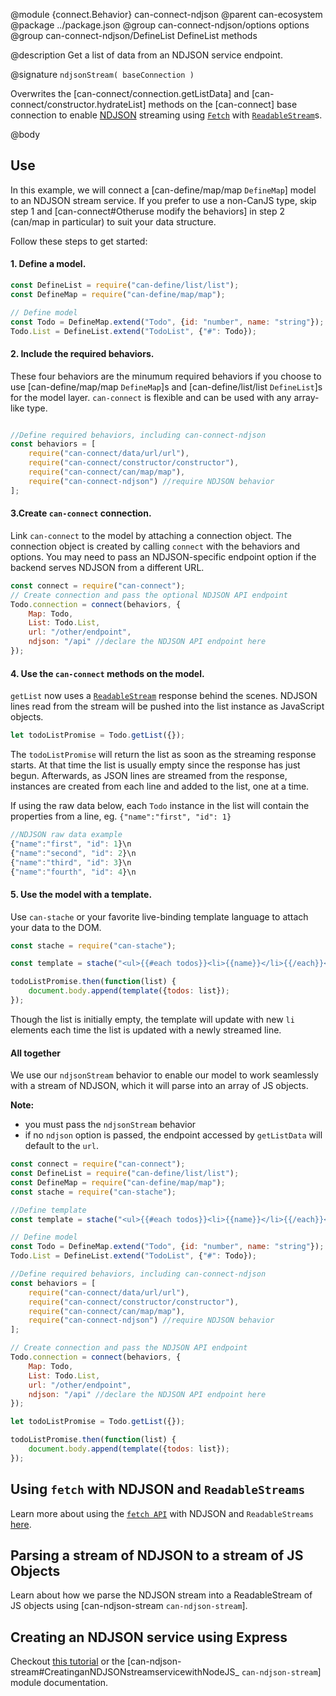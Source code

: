 @module {connect.Behavior} can-connect-ndjson
@parent can-ecosystem
@package ../package.json
@group can-connect-ndjson/options options
@group can-connect-ndjson/DefineList DefineList methods

@description Get a list of data from an NDJSON service endpoint.

@signature `ndjsonStream( baseConnection )`

Overwrites the [can-connect/connection.getListData] and
[can-connect/constructor.hydrateList] methods on the [can-connect] base connection to enable [NDJSON](http://www.ndjson.org/) streaming using
[`Fetch`](https://developer.mozilla.org/en-US/docs/Web/API/Fetch_API) with
[`ReadableStream`](https://developer.mozilla.org/en-US/docs/Web/API/ReadableStream)s.

@body
## Use

In this example, we will connect a [can-define/map/map `DefineMap`] model to an
NDJSON stream service. If you prefer to use a non-CanJS type, skip step 1 and
[can-connect#Otheruse modify the behaviors] in step 2 (can/map in particular)
to suit your data structure.

Follow these steps to get started:
#### 1. Define a model.

```js
const DefineList = require("can-define/list/list");
const DefineMap = require("can-define/map/map");

// Define model
const Todo = DefineMap.extend("Todo", {id: "number", name: "string"});
Todo.List = DefineList.extend("TodoList", {"#": Todo});
```

#### 2. Include the required behaviors.
These four behaviors are the minumum required behaviors if you choose to use
[can-define/map/map `DefineMap`]s and [can-define/list/list `DefineList`]s for
the model layer. `can-connect` is flexible and can be used with any array-like
type.

```js

//Define required behaviors, including can-connect-ndjson
const behaviors = [
    require("can-connect/data/url/url"),
    require("can-connect/constructor/constructor"),
    require("can-connect/can/map/map"),
    require("can-connect-ndjson") //require NDJSON behavior
];
```

#### 3.Create `can-connect` connection.
Link `can-connect` to the model by attaching a connection object. The connection
object is created by calling `connect` with the behaviors and options. You may
need to pass an NDJSON-specific endpoint option if the backend serves NDJSON
from a different URL.

```js
const connect = require("can-connect");
// Create connection and pass the optional NDJSON API endpoint
Todo.connection = connect(behaviors, {
    Map: Todo,
    List: Todo.List,
    url: "/other/endpoint",
    ndjson: "/api" //declare the NDJSON API endpoint here
});
```

#### 4. Use the `can-connect` methods on the model.
`getList` now uses a [`ReadableStream`](https://developer.mozilla.org/en-US/docs/Web/API/ReadableStream)
response behind the scenes. NDJSON lines read from the stream will be pushed
into the list instance as JavaScript objects.

```js
let todoListPromise = Todo.getList({});
```

The `todoListPromise` will return the list as soon as the streaming response
starts. At that time the list is usually empty since the response has just
begun. Afterwards, as JSON lines are streamed from the response, instances are
created from each line and added to the list, one at a time.

If using the raw data below, each `Todo` instance in the list will contain the
properties from a line, eg. `{"name":"first", "id": 1}`

```js
//NDJSON raw data example
{"name":"first", "id": 1}\n
{"name":"second", "id": 2}\n
{"name":"third", "id": 3}\n
{"name":"fourth", "id": 4}\n
```

#### 5. Use the model with a template.
Use `can-stache` or your favorite live-binding template language to attach your
data to the DOM.

```js
const stache = require("can-stache");

const template = stache("<ul>{{#each todos}}<li>{{name}}</li>{{/each}}</ul>");

todoListPromise.then(function(list) {
    document.body.append(template({todos: list});
});
```

Though the list is initially empty, the template will update with new `li` elements
each time the list is updated with a newly streamed line.

#### All together

We use our `ndjsonStream` behavior to enable our model to work seamlessly with
a stream of NDJSON, which it will parse into an array of JS objects.

**Note:**

- you must pass the `ndjsonStream` behavior
- if no `ndjson` option is passed, the endpoint accessed by `getListData`
  will default to the `url`.

```js
const connect = require("can-connect");
const DefineList = require("can-define/list/list");
const DefineMap = require("can-define/map/map");
const stache = require("can-stache");

//Define template
const template = stache("<ul>{{#each todos}}<li>{{name}}</li>{{/each}}</ul>");

// Define model
const Todo = DefineMap.extend("Todo", {id: "number", name: "string"});
Todo.List = DefineList.extend("TodoList", {"#": Todo});

//Define required behaviors, including can-connect-ndjson
const behaviors = [
    require("can-connect/data/url/url"),
    require("can-connect/constructor/constructor"),
    require("can-connect/can/map/map"),
    require("can-connect-ndjson") //require NDJSON behavior
];

// Create connection and pass the NDJSON API endpoint
Todo.connection = connect(behaviors, {
    Map: Todo,
    List: Todo.List,
    url: "/other/endpoint",
    ndjson: "/api" //declare the NDJSON API endpoint here
});

let todoListPromise = Todo.getList({});

todoListPromise.then(function(list) {
    document.body.append(template({todos: list});
});
```

## Using `fetch` with NDJSON and `ReadableStreams`
Learn more about using the [`fetch API`](https://developer.mozilla.org/en-US/docs/Web/API/Fetch_API)
with NDJSON and `ReadableStreams` [here]().

## Parsing a stream of NDJSON to a stream of JS Objects
Learn about how we parse the NDJSON stream into a ReadableStream of JS objects using [can-ndjson-stream `can-ndjson-stream`].

## Creating an NDJSON service using Express
Checkout [this tutorial]() or the [can-ndjson-stream#CreatinganNDJSONstreamservicewithNodeJS_ `can-ndjson-stream`]
module documentation.
